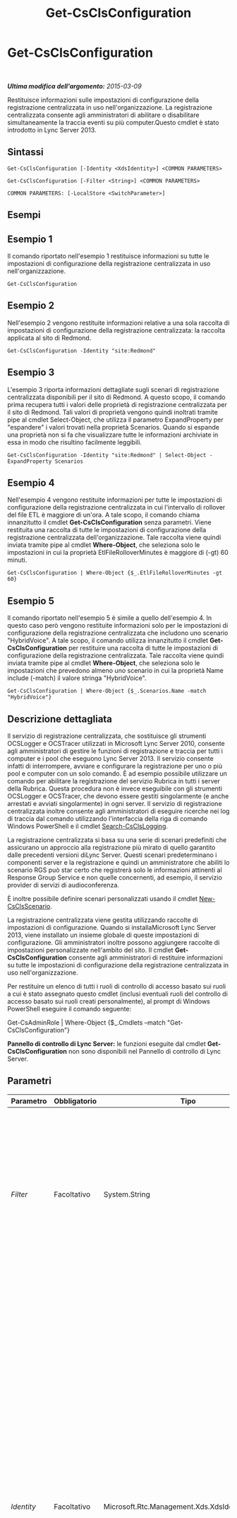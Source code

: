 ﻿---
title: Get-CsClsConfiguration
TOCTitle: Get-CsClsConfiguration
ms:assetid: 5fef2e35-e23c-453d-97e5-cb9c4e7bfef7
ms:mtpsurl: https://technet.microsoft.com/it-it/library/JJ619179(v=OCS.15)
ms:contentKeyID: 49300730
ms.date: 08/24/2015
mtps_version: v=OCS.15
ms.translationtype: HT
---

# Get-CsClsConfiguration

 

_**Ultima modifica dell'argomento:** 2015-03-09_

Restituisce informazioni sulle impostazioni di configurazione della registrazione centralizzata in uso nell'organizzazione. La registrazione centralizzata consente agli amministratori di abilitare o disabilitare simultaneamente la traccia eventi su più computer.Questo cmdlet è stato introdotto in Lync Server 2013.

## Sintassi

    Get-CsClsConfiguration [-Identity <XdsIdentity>] <COMMON PARAMETERS>

    Get-CsClsConfiguration [-Filter <String>] <COMMON PARAMETERS>

    COMMON PARAMETERS: [-LocalStore <SwitchParameter>]

## Esempi

## Esempio 1

Il comando riportato nell'esempio 1 restituisce informazioni su tutte le impostazioni di configurazione della registrazione centralizzata in uso nell'organizzazione.

    Get-CsClsConfiguration

## Esempio 2

Nell'esempio 2 vengono restituite informazioni relative a una sola raccolta di impostazioni di configurazione della registrazione centralizzata: la raccolta applicata al sito di Redmond.

    Get-CsClsConfiguration -Identity "site:Redmond"

## Esempio 3

L'esempio 3 riporta informazioni dettagliate sugli scenari di registrazione centralizzata disponibili per il sito di Redmond. A questo scopo, il comando prima recupera tutti i valori delle proprietà di registrazione centralizzata per il sito di Redmond. Tali valori di proprietà vengono quindi inoltrati tramite pipe al cmdlet Select-Object, che utilizza il parametro ExpandProperty per "espandere" i valori trovati nella proprietà Scenarios. Quando si espande una proprietà non si fa che visualizzare tutte le informazioni archiviate in essa in modo che risultino facilmente leggibili.

    Get-CsClsConfiguration -Identity "site:Redmond" | Select-Object -ExpandProperty Scenarios

## Esempio 4

Nell'esempio 4 vengono restituite informazioni per tutte le impostazioni di configurazione della registrazione centralizzata in cui l'intervallo di rollover del file ETL è maggiore di un'ora. A tale scopo, il comando chiama innanzitutto il cmdlet **Get-CsClsConfiguration** senza parametri. Viene restituita una raccolta di tutte le impostazioni di configurazione della registrazione centralizzata dell'organizzazione. Tale raccolta viene quindi inviata tramite pipe al cmdlet **Where-Object**, che seleziona solo le impostazioni in cui la proprietà EtlFileRolloverMinutes è maggiore di (-gt) 60 minuti.

    Get-CsClsConfiguration | Where-Object {$_.EtlFileRolloverMinutes -gt 60}

## Esempio 5

Il comando riportato nell'esempio 5 è simile a quello dell'esempio 4. In questo caso però vengono restituite informazioni solo per le impostazioni di configurazione della registrazione centralizzata che includono uno scenario "HybridVoice". A tale scopo, il comando utilizza innanzitutto il cmdlet **Get-CsClsConfiguration** per restituire una raccolta di tutte le impostazioni di configurazione della registrazione centralizzata. Tale raccolta viene quindi inviata tramite pipe al cmdlet **Where-Object**, che seleziona solo le impostazioni che prevedono almeno uno scenario in cui la proprietà Name include (-match) il valore stringa "HybridVoice".

    Get-CsClsConfiguration | Where-Object {$_.Scenarios.Name -match "HybridVoice"}

## Descrizione dettagliata

Il servizio di registrazione centralizzata, che sostituisce gli strumenti OCSLogger e OCSTracer utilizzati in Microsoft Lync Server 2010, consente agli amministratori di gestire le funzioni di registrazione e traccia per tutti i computer e i pool che eseguono Lync Server 2013. Il servizio consente infatti di interrompere, avviare e configurare la registrazione per uno o più pool e computer con un solo comando. È ad esempio possibile utilizzare un comando per abilitare la registrazione del servizio Rubrica in tutti i server della Rubrica. Questa procedura non è invece eseguibile con gli strumenti OCSLogger e OCSTracer, che devono essere gestiti singolarmente (e anche arrestati e avviati singolarmente) in ogni server. Il servizio di registrazione centralizzata inoltre consente agli amministratori di eseguire ricerche nei log di traccia dal comando utilizzando l'interfaccia della riga di comando Windows PowerShell e il cmdlet [Search-CsClsLogging](search-csclslogging.md).

La registrazione centralizzata si basa su una serie di scenari predefiniti che assicurano un approccio alla registrazione più mirato di quello garantito dalle precedenti versioni diLync Server. Questi scenari predeterminano i componenti server e la registrazione e quindi un amministratore che abiliti lo scenario RGS può star certo che registrerà solo le informazioni attinenti al Response Group Service e non quelle concernenti, ad esempio, il servizio provider di servizi di audioconferenza.

È inoltre possibile definire scenari personalizzati usando il cmdlet [New-CsClsScenario](new-csclsscenario.md).

La registrazione centralizzata viene gestita utilizzando raccolte di impostazioni di configurazione. Quando si installaMicrosoft Lync Server 2013, viene installato un insieme globale di queste impostazioni di configurazione. Gli amministratori inoltre possono aggiungere raccolte di impostazioni personalizzate nell'ambito del sito. Il cmdlet **Get-CsClsConfiguration** consente agli amministratori di restituire informazioni su tutte le impostazioni di configurazione della registrazione centralizzata in uso nell'organizzazione.

Per restituire un elenco di tutti i ruoli di controllo di accesso basato sui ruoli a cui è stato assegnato questo cmdlet (inclusi eventuali ruoli del controllo di accesso basato sui ruoli creati personalmente), al prompt di Windows PowerShell eseguire il comando seguente:

Get-CsAdminRole | Where-Object {$\_.Cmdlets –match "Get-CsClsConfiguration"}

**Pannello di controllo di Lync Server:** le funzioni eseguite dal cmdlet **Get-CsClsConfiguration** non sono disponibili nel Pannello di controllo di Lync Server.

## Parametri


<table>
<colgroup>
<col style="width: 25%" />
<col style="width: 25%" />
<col style="width: 25%" />
<col style="width: 25%" />
</colgroup>
<thead>
<tr class="header">
<th>Parametro</th>
<th>Obbligatorio</th>
<th>Tipo</th>
<th>Descrizione</th>
</tr>
</thead>
<tbody>
<tr class="odd">
<td><p><em>Filter</em></p></td>
<td><p>Facoltativo</p></td>
<td><p>System.String</p></td>
<td><p>Consente di utilizzare caratteri jolly per restituire una o più raccolte di impostazioni di configurazione della registrazione centralizzata. Per restituire, ad esempio, una raccolta di tutte le impostazioni configurate nell'ambito del sito, utilizzare la sintassi seguente:</p>
<p>-Filter &quot;site:*&quot;</p></td>
</tr>
<tr class="even">
<td><p><em>Identity</em></p></td>
<td><p>Facoltativo</p></td>
<td><p>Microsoft.Rtc.Management.Xds.XdsIdentity</p></td>
<td><p>Indica l'identificatore univoco della raccolta di impostazioni di configurazione della registrazione centralizzata che si desidera restituire. Per fare riferimento alle impostazioni globali, utilizzare la sintassi seguente:</p>
<p>-Identity &quot;global&quot;</p>
<p>Per far riferimento a una raccolta configurata nell'ambito del sito, utilizzare una sintassi simile alla seguente:</p>
<p>-Identity &quot;site:Redmond&quot;</p>
<p>Si noti che non è possibile utilizzare caratteri jolly quando si specifica un parametro Identity. Se tuttavia è necessario utilizzare caratteri jolly, includere il parametro Filter.</p>
<p>Se questo parametro non è specificato, il cmdlet <strong>Get-CsClsConfiguration</strong> restituisce una raccolta di tutte le impostazioni di configurazione della registrazione centralizzata in uso nell'organizzazione.</p></td>
</tr>
<tr class="odd">
<td><p><em>LocalStore</em></p></td>
<td><p>Facoltativo</p></td>
<td><p>System.Management.Automation.SwitchParameter</p></td>
<td><p>Recupera i dati di configurazione della registrazione centralizzata dalla replica locale dell'archivio di gestione centrale invece che dall'archivio stesso.</p></td>
</tr>
</tbody>
</table>


## Tipi di input

Nessuno. Il cmdlet **Get-CsClsConfiguration** non accetta input da pipeline.

## Tipi restituiti

Il cmdlet **Get-CsClsConfiguration** restituisce istanze dell'oggetto Microsoft.Rtc.Management.WritableConfig.Settings.CentralizedLogging.CentralizedLoggingConfiguration.

## Vedere anche

#### Ulteriori risorse

[New-CsClsConfiguration](new-csclsconfiguration.md)  
[Remove-CsClsConfiguration](remove-csclsconfiguration.md)  
[Set-CsClsConfiguration](set-csclsconfiguration.md)

